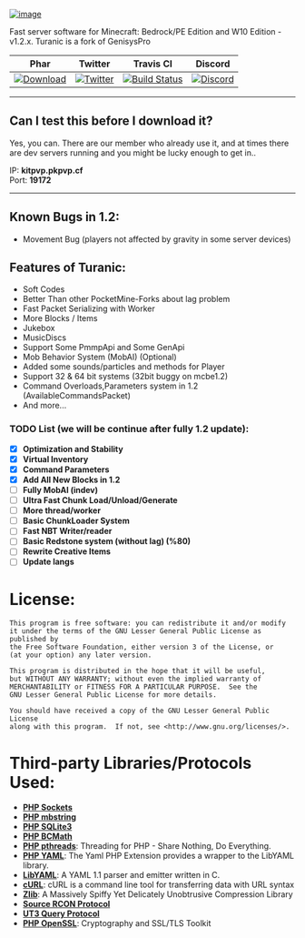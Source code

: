 [![image](https://i.hizliresim.com/1GAdvN.png)](https://github.com/TuranicTeam/Turanic)

Fast server software for Minecraft: Bedrock/PE Edition and W10 Edition - v1.2.x.
Turanic is a fork of GenisysPro

| Phar | Twitter | Travis CI | Discord |
| :---: | :---: | :---: | :---: |
 [![Download](https://img.shields.io/badge/download-latest-blue.svg)](https://jenkins.zxda.net/job/Turanic/) | [![Twitter](https://i.hizliresim.com/vJ2594.jpg)](https://twitter.com/TuranicTeam) | [![Build Status](https://travis-ci.org/TuranicTeam/Turanic.svg?branch=master)](https://travis-ci.org/TuranicTeam/Turanic) | [![Discord](https://camo.githubusercontent.com/455152269a0ed38255ed15e375084d4dd08e0c98/68747470733a2f2f696d672e736869656c64732e696f2f62616467652f636861742d6f6e253230646973636f72642d3732383944412e737667)](https://discord.gg/4GZxrdk) |

-------------
## Can I test this before I download it?
Yes, you can. There are our member who already use it, and at times there are dev servers running and you might be lucky enough to get in..<br>

IP: **kitpvp.pkpvp.cf**  
Port: **19172**

-------------

## Known Bugs in 1.2:

- Movement Bug (players not affected by gravity in some server devices)

## Features of Turanic:
- Soft Codes
- Better Than other PocketMine-Forks about lag problem
- Fast Packet Serializing with Worker
- More Blocks / Items
 - Jukebox
 - MusicDiscs
- Support Some PmmpApi and Some GenApi
- Mob Behavior System (MobAI) (Optional)
- Added some sounds/particles and methods for Player
- Support 32 & 64 bit systems (32bit buggy on mcbe1.2)
- Command Overloads,Parameters system in 1.2 (AvailableCommandsPacket)
- And more...

### TODO List (we will be continue after fully 1.2 update):
- [x] **Optimization and Stability**
- [x] **Virtual Inventory** 
- [x] **Command Parameters**
- [x] **Add All New Blocks in 1.2**
- [ ] **Fully MobAI (indev)**
- [ ] **Ultra Fast Chunk Load/Unload/Generate**
- [ ] **More thread/worker**
- [ ] **Basic ChunkLoader System**
- [ ] **Fast NBT Writer/reader**
- [ ] **Basic Redstone system (without lag) (%80)**
- [ ] **Rewrite Creative Items**
- [ ] **Update langs**

# License:
```
This program is free software: you can redistribute it and/or modify
it under the terms of the GNU Lesser General Public License as published by
the Free Software Foundation, either version 3 of the License, or
(at your option) any later version.

This program is distributed in the hope that it will be useful,
but WITHOUT ANY WARRANTY; without even the implied warranty of
MERCHANTABILITY or FITNESS FOR A PARTICULAR PURPOSE.  See the
GNU Lesser General Public License for more details.

You should have received a copy of the GNU Lesser General Public License
along with this program.  If not, see <http://www.gnu.org/licenses/>.
```

# Third-party Libraries/Protocols Used:
* __[PHP Sockets](http://php.net/manual/en/book.sockets.php)__
* __[PHP mbstring](http://php.net/manual/en/book.mbstring.php)__
* __[PHP SQLite3](http://php.net/manual/en/book.sqlite3.php)__
* __[PHP BCMath](http://php.net/manual/en/book.bc.php)__
* __[PHP pthreads](http://pthreads.org/)__: Threading for PHP - Share Nothing, Do Everything.
* __[PHP YAML](https://code.google.com/p/php-yaml/)__: The Yaml PHP Extension provides a wrapper to the LibYAML library.
* __[LibYAML](http://pyyaml.org/wiki/LibYAML)__: A YAML 1.1 parser and emitter written in C.
* __[cURL](http://curl.haxx.se/)__: cURL is a command line tool for transferring data with URL syntax
* __[Zlib](http://www.zlib.net/)__: A Massively Spiffy Yet Delicately Unobtrusive Compression Library
* __[Source RCON Protocol](https://developer.valvesoftware.com/wiki/Source_RCON_Protocol)__
* __[UT3 Query Protocol](http://wiki.unrealadmin.org/UT3_query_protocol)__
* __[PHP OpenSSL](http://php.net/manual/en/book.openssl.php)__: Cryptography and SSL/TLS Toolkit

